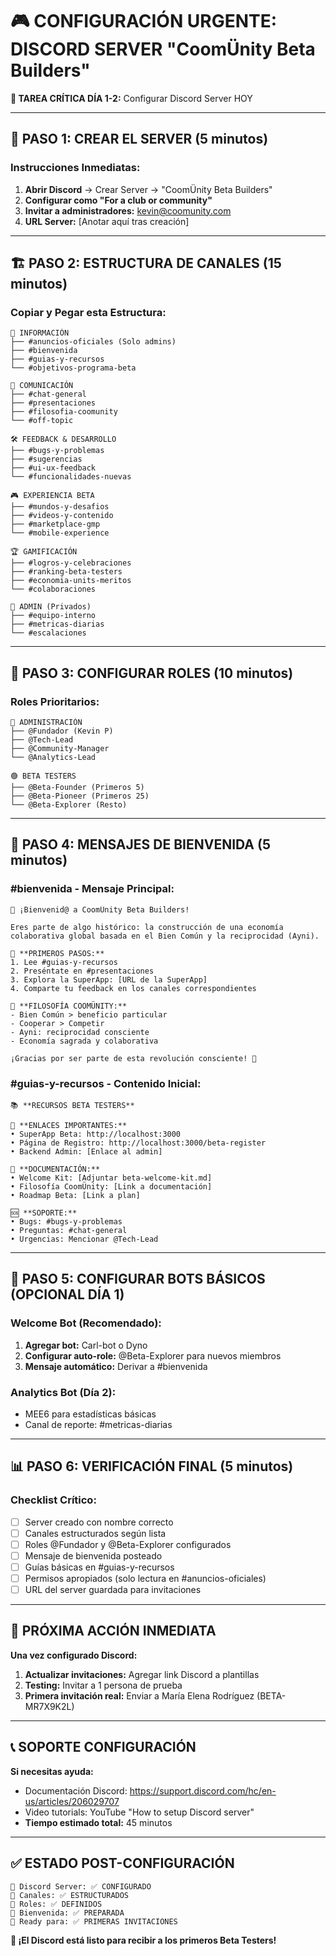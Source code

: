 # 🎮 CONFIGURACIÓN URGENTE: DISCORD SERVER "CoomÜnity Beta Builders"

**🚨 TAREA CRÍTICA DÍA 1-2:** Configurar Discord Server HOY

---

## 🚀 **PASO 1: CREAR EL SERVER (5 minutos)**

### **Instrucciones Inmediatas:**
1. **Abrir Discord** → Crear Server → "CoomÜnity Beta Builders"
2. **Configurar como "For a club or community"**
3. **Invitar a administradores:** kevin@coomunity.com
4. **URL Server:** [Anotar aquí tras creación]

---

## 🏗️ **PASO 2: ESTRUCTURA DE CANALES (15 minutos)**

### **Copiar y Pegar esta Estructura:**

```
📢 INFORMACIÓN
├── #anuncios-oficiales (Solo admins)
├── #bienvenida
├── #guias-y-recursos
└── #objetivos-programa-beta

💬 COMUNICACIÓN
├── #chat-general
├── #presentaciones
├── #filosofia-coomunity
└── #off-topic

🛠️ FEEDBACK & DESARROLLO
├── #bugs-y-problemas
├── #sugerencias
├── #ui-ux-feedback
└── #funcionalidades-nuevas

🎮 EXPERIENCIA BETA
├── #mundos-y-desafios
├── #videos-y-contenido
├── #marketplace-gmp
└── #mobile-experience

🏆 GAMIFICACIÓN
├── #logros-y-celebraciones
├── #ranking-beta-testers
├── #economia-units-meritos
└── #colaboraciones

🔧 ADMIN (Privados)
├── #equipo-interno
├── #metricas-diarias
└── #escalaciones
```

---

## 👑 **PASO 3: CONFIGURAR ROLES (10 minutos)**

### **Roles Prioritarios:**
```
🔴 ADMINISTRACIÓN
├── @Fundador (Kevin P)
├── @Tech-Lead
├── @Community-Manager
└── @Analytics-Lead

🟢 BETA TESTERS
├── @Beta-Founder (Primeros 5)
├── @Beta-Pioneer (Primeros 25)
└── @Beta-Explorer (Resto)
```

---

## 📝 **PASO 4: MENSAJES DE BIENVENIDA (5 minutos)**

### **#bienvenida - Mensaje Principal:**
```
🌱 ¡Bienvenid@ a CoomÜnity Beta Builders! 

Eres parte de algo histórico: la construcción de una economía colaborativa global basada en el Bien Común y la reciprocidad (Ayni).

🎯 **PRIMEROS PASOS:**
1. Lee #guias-y-recursos 
2. Preséntate en #presentaciones
3. Explora la SuperApp: [URL de la SuperApp]
4. Comparte tu feedback en los canales correspondientes

🤝 **FILOSOFÍA COOMÜNITY:**
- Bien Común > beneficio particular
- Cooperar > Competir  
- Ayni: reciprocidad consciente
- Economía sagrada y colaborativa

¡Gracias por ser parte de esta revolución consciente! 🚀
```

### **#guias-y-recursos - Contenido Inicial:**
```
📚 **RECURSOS BETA TESTERS**

🔗 **ENLACES IMPORTANTES:**
• SuperApp Beta: http://localhost:3000
• Página de Registro: http://localhost:3000/beta-register
• Backend Admin: [Enlace al admin]

📖 **DOCUMENTACIÓN:**
• Welcome Kit: [Adjuntar beta-welcome-kit.md]
• Filosofía CoomÜnity: [Link a documentación]
• Roadmap Beta: [Link a plan]

🆘 **SOPORTE:**
• Bugs: #bugs-y-problemas
• Preguntas: #chat-general
• Urgencias: Mencionar @Tech-Lead
```

---

## 🤖 **PASO 5: CONFIGURAR BOTS BÁSICOS (OPCIONAL DÍA 1)**

### **Welcome Bot (Recomendado):**
1. **Agregar bot:** Carl-bot o Dyno
2. **Configurar auto-role:** @Beta-Explorer para nuevos miembros
3. **Mensaje automático:** Derivar a #bienvenida

### **Analytics Bot (Día 2):**
- MEE6 para estadísticas básicas
- Canal de reporte: #metricas-diarias

---

## 📊 **PASO 6: VERIFICACIÓN FINAL (5 minutos)**

### **Checklist Crítico:**
- [ ] Server creado con nombre correcto
- [ ] Canales estructurados según lista
- [ ] Roles @Fundador y @Beta-Explorer configurados
- [ ] Mensaje de bienvenida posteado
- [ ] Guías básicas en #guias-y-recursos
- [ ] Permisos apropiados (solo lectura en #anuncios-oficiales)
- [ ] URL del server guardada para invitaciones

---

## 🚨 **PRÓXIMA ACCIÓN INMEDIATA**

**Una vez configurado Discord:**

1. **Actualizar invitaciones:** Agregar link Discord a plantillas
2. **Testing:** Invitar a 1 persona de prueba
3. **Primera invitación real:** Enviar a María Elena Rodríguez (BETA-MR7X9K2L)

---

## 📞 **SOPORTE CONFIGURACIÓN**

**Si necesitas ayuda:**
- Documentación Discord: https://support.discord.com/hc/en-us/articles/206029707
- Video tutorials: YouTube "How to setup Discord server"
- **Tiempo estimado total:** 45 minutos

---

## ✅ **ESTADO POST-CONFIGURACIÓN**

```
🎯 Discord Server: ✅ CONFIGURADO
🎯 Canales: ✅ ESTRUCTURADOS  
🎯 Roles: ✅ DEFINIDOS
🎯 Bienvenida: ✅ PREPARADA
🎯 Ready para: ✅ PRIMERAS INVITACIONES
```

**🚀 ¡El Discord está listo para recibir a los primeros Beta Testers!** 
